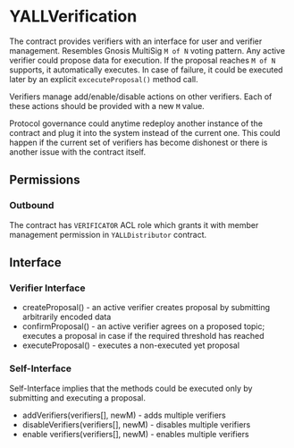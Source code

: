 # YALLVerification

The contract provides verifiers with an interface for user and verifier management. Resembles Gnosis MultiSig
`M of N` voting pattern. Any active verifier could propose data for execution. If the proposal reaches `M of N` supports, it automatically executes. In case of failure, it could be executed later by an explicit `excecuteProposal()` method call.

Verifiers manage add/enable/disable actions on other verifiers. Each of these actions should be provided with a new `M` value.

Protocol governance could anytime redeploy another instance of the contract and plug it into the system instead of the current one. This could happen if the current set of verifiers has become dishonest or there is another issue with the contract itself.

## Permissions

### Outbound

The contract has `VERIFICATOR` ACL role which grants it with member management permission in `YALLDistributor` contract.

## Interface

### Verifier Interface

* createProposal() - an active verifier creates proposal by submitting arbitrarily encoded data
* confirmProposal() - an active verifier agrees on a proposed topic; executes a proposal in case if the required threshold has reached
* executeProposal() - executes a non-executed yet proposal

### Self-Interface

Self-Interface implies that the methods could be executed only by submitting and executing a proposal.

* addVerifiers(verifiers[], newM) - adds multiple verifiers
* disableVerifiers(verifiers[], newM) - disables multiple verifiers
* enable verifiers(verifiers[], newM) - enables multiple verifiers

